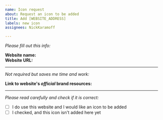 ```yaml
---
name: Icon request
about: Request an icon to be added
title: Add [WEBSITE_ADDRESS]
labels: new icon
assignees: NickKaramoff

---
```


_Please fill out this info:_

**Website name:**  
**Website URL:**  

----

_Not required but saves me time and work:_

**Link to website's _official_ brand resources:**

----

_Please read carefully and check if it is correct:_

- [ ] I do use this website and I would like an icon to be added
- [ ] I checked, and this icon isn't added here yet
